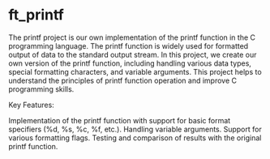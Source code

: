 # ft_printf
The printf project is our own implementation of the printf function in the C programming language. The printf function is widely used for formatted output of data to the standard output stream. In this project, we create our own version of the printf function, including handling various data types, special formatting characters, and variable arguments. This project helps to understand the principles of printf function operation and improve C programming skills.

Key Features:

Implementation of the printf function with support for basic format specifiers (%d, %s, %c, %f, etc.).
Handling variable arguments.
Support for various formatting flags.
Testing and comparison of results with the original printf function.
